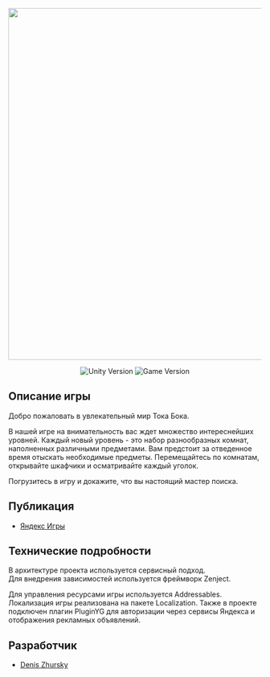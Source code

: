 <p align="center">
      <img src="https://dz-games.ru/images/games/tokaboka_banner.png" width="700">
</p>

<p align="center">
   <img src="https://img.shields.io/badge/Engine-Unity%202023.2.7f1-brightgreen" alt="Unity Version">
   <img src="https://img.shields.io/badge/Version-1.1.6%20(Stable)-blue" alt="Game Version">
</p>

## Описание игры

Добро пожаловать в увлекательный мир Тока Бока.

В нашей игре на внимательность вас ждет множество интереснейших уровней. Каждый новый уровень - это набор разнообразных комнат, наполненных различными предметами. Вам предстоит за отведенное время отыскать необходимые предметы. Перемещайтесь по комнатам, открывайте шкафчики и осматривайте каждый уголок.

Погрузитесь в игру и докажите, что вы настоящий мастер поиска.

## Публикация

- [Яндекс Игры](https://yandex.ru/games/app/253575)

## Технические подробности

В архитектуре проекта используется сервисный подход.<br>
Для внедрения зависимостей используется фреймворк Zenject.

Для управления ресурсами игры используется Addressables. Локализация игры реализована на пакете Localization.
Также в проекте подключен плагин PluginYG для авторизации через сервисы Яндекса и отображения рекламных объявлений.

## Разработчик

- [Denis Zhursky](https://github.com/deniszh16)

